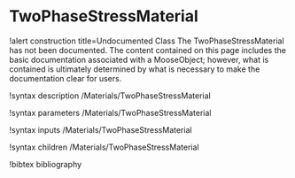 <!-- MOOSE Documentation Stub: Remove this when content is added. -->

# TwoPhaseStressMaterial

!alert construction title=Undocumented Class
The TwoPhaseStressMaterial has not been documented. The content contained on this page
includes the basic documentation associated with a MooseObject; however, what is contained is
ultimately determined by what is necessary to make the documentation clear for users.

!syntax description /Materials/TwoPhaseStressMaterial

!syntax parameters /Materials/TwoPhaseStressMaterial

!syntax inputs /Materials/TwoPhaseStressMaterial

!syntax children /Materials/TwoPhaseStressMaterial

!bibtex bibliography
